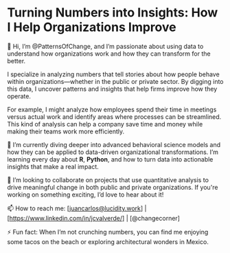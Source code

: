 # Turning Numbers into Insights: How I Help Organizations Improve

👋 Hi, I’m @PatternsOfChange, and I’m passionate about using data to understand how organizations work and how they can transform for the better.

I specialize in analyzing numbers that tell stories about how people behave within organizations—whether in the public or private sector. By digging into this data, I uncover patterns and insights that help firms improve how they operate. 

For example, I might analyze how employees spend their time in meetings versus actual work and identify areas where processes can be streamlined. This kind of analysis can help a company save time and money while making their teams work more efficiently.

🌱 I’m currently diving deeper into advanced behavioral science models and how they can be applied to data-driven organizational transformations. I’m learning every day about **R**, **Python**, and how to turn data into actionable insights that make a real impact.

💞️ I’m looking to collaborate on projects that use quantitative analysis to drive meaningful change in both public and private organizations. If you're working on something exciting, I’d love to hear about it!

📫 How to reach me: [juancarlos@lucidity.work] | [https://www.linkedin.com/in/jcvalverde/] | [@changecorner]

⚡ Fun fact: When I’m not crunching numbers, you can find me enjoying some tacos on the beach or exploring architectural wonders in Mexico.

<!---
CodeEnchilada/CodeEnchilada is a ✨ special ✨ repository because its `README.md` (this file) appears on your GitHub profile.
You can click the Preview link to take a look at your changes.
--->

